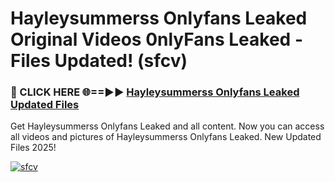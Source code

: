 # Hayleysummerss Onlyfans Leaked Original Videos 0nlyFans Leaked - Files Updated! (sfcv)

<h3>🔴 CLICK HERE 🌐==►► <a href="https://tinyurl.com/brd5kh86" rel="nofollow">Hayleysummerss Onlyfans Leaked Updated Files</a></h3>

Get Hayleysummerss Onlyfans Leaked and all content. Now you can access all videos and pictures of Hayleysummerss Onlyfans Leaked. New Updated Files 2025!

[![sfcv](https://i.imgur.com/K7sEzmb.gif)](https://tinyurl.com/brd5kh86)
